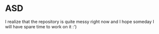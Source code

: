 # ASD
 I realize that the repository is quite messy right now and I hope someday I will have spare time to work on it :')
